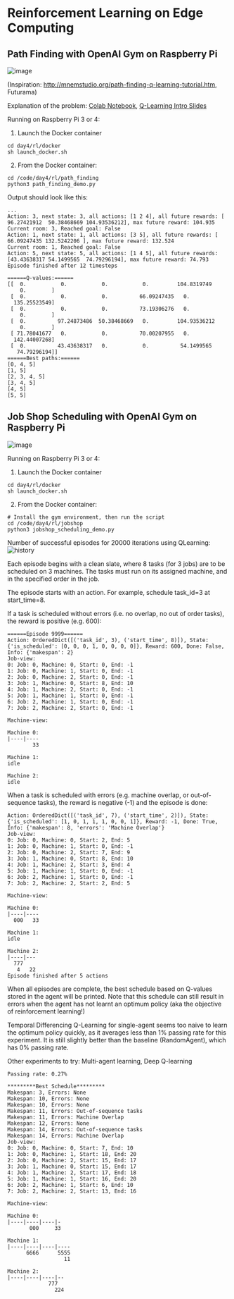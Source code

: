 # Reinforcement Learning on Edge Computing

## Path Finding with OpenAI Gym on Raspberry Pi

![image](path_finding/path_finding_intro.png)

(Inspiration: http://mnemstudio.org/path-finding-q-learning-tutorial.htm, Futurama)

Explanation of the problem: [Colab Notebook](path_finding/path_finding_demo.ipynb), [Q-Learning Intro Slides](https://github.com/lisaong/diec/blob/master/day4/rl/some%20intro%20slides.pdf)

Running on Raspberry Pi 3 or 4:
1. Launch the Docker container 
```
cd day4/rl/docker
sh launch_docker.sh
```

2. From the Docker container:
```
cd /code/day4/rl/path_finding
python3 path_finding_demo.py
```

Output should look like this:
```
...
Action: 3, next state: 3, all actions: [1 2 4], all future rewards: [ 96.27421912  50.38468669 104.93536212], max future reward: 104.935
Current room: 3, Reached goal: False
Action: 1, next state: 1, all actions: [3 5], all future rewards: [ 66.09247435 132.5242206 ], max future reward: 132.524
Current room: 1, Reached goal: False
Action: 5, next state: 5, all actions: [1 4 5], all future rewards: [43.43638317 54.1499565  74.79296194], max future reward: 74.793
Episode finished after 12 timesteps

======Q-values:======
[[  0.           0.           0.           0.         104.8319749
    0.        ]
 [  0.           0.           0.          66.09247435   0.
  135.25523549]
 [  0.           0.           0.          73.19306276   0.
    0.        ]
 [  0.          97.24873486  50.38468669   0.         104.93536212
    0.        ]
 [ 71.78041677   0.           0.          70.00207955   0.
  142.44007268]
 [  0.          43.43638317   0.           0.          54.1499565
   74.79296194]]
======Best paths:======
[0, 4, 5]
[1, 5]
[2, 3, 4, 5]
[3, 4, 5]
[4, 5]
[5, 5]
```

## Job Shop Scheduling with OpenAI Gym on Raspberry Pi

![image](../../day3/swarm/job_shop_scheduling.png)

Running on Raspberry Pi 3 or 4:
1. Launch the Docker container 
```
cd day4/rl/docker
sh launch_docker.sh
```

2. From the Docker container:
```
# Install the gym environment, then run the script
cd /code/day4/rl/jobshop
python3 jobshop_scheduling_demo.py
```

Number of successful episodes for 20000 iterations using QLearning:
![history](jobshop/QLearningTDAgent_20000.png)

Each episode begins with a clean slate, where 8 tasks (for 3 jobs) are to be scheduled on 3 machines. The tasks must run on its assigned machine, and in the specified order in the job.

The episode starts with an action. For example, schedule task_id=3 at start_time=8. 

If a task is scheduled without errors (i.e. no overlap, no out of order tasks), the reward is positive (e.g. 600):
```
======Episode 9999======
Action: OrderedDict([('task_id', 3), ('start_time', 8)]), State: {'is_scheduled': [0, 0, 0, 1, 0, 0, 0, 0]}, Reward: 600, Done: False, Info: {'makespan': 2}
Job-view:
0: Job: 0, Machine: 0, Start: 0, End: -1
1: Job: 0, Machine: 1, Start: 0, End: -1
2: Job: 0, Machine: 2, Start: 0, End: -1
3: Job: 1, Machine: 0, Start: 8, End: 10
4: Job: 1, Machine: 2, Start: 0, End: -1
5: Job: 1, Machine: 1, Start: 0, End: -1
6: Job: 2, Machine: 1, Start: 0, End: -1
7: Job: 2, Machine: 2, Start: 0, End: -1

Machine-view:

Machine 0:
|----|----
        33

Machine 1:
idle

Machine 2:
idle

```

When a task is scheduled with errors (e.g. machine overlap, or out-of-sequence tasks), the reward is negative (-1) and the episode is done:
```
Action: OrderedDict([('task_id', 7), ('start_time', 2)]), State: {'is_scheduled': [1, 0, 1, 1, 1, 0, 0, 1]}, Reward: -1, Done: True, Info: {'makespan': 8, 'errors': 'Machine Overlap'}
Job-view:
0: Job: 0, Machine: 0, Start: 2, End: 5
1: Job: 0, Machine: 1, Start: 0, End: -1
2: Job: 0, Machine: 2, Start: 7, End: 9
3: Job: 1, Machine: 0, Start: 8, End: 10
4: Job: 1, Machine: 2, Start: 3, End: 4
5: Job: 1, Machine: 1, Start: 0, End: -1
6: Job: 2, Machine: 1, Start: 0, End: -1
7: Job: 2, Machine: 2, Start: 2, End: 5

Machine-view:

Machine 0:
|----|----
  000   33

Machine 1:
idle

Machine 2:
|----|---
  777
   4   22
Episode finished after 5 actions

```

When all episodes are complete, the best schedule based on Q-values stored in the agent will be printed. Note that this schedule can still result in errors when the agent has not learnt an optimum policy (aka the objective of reinforcement learning!)

Temporal Differencing Q-Learning for single-agent seems too naive to learn the optimum policy quickly, as it averages less than 1% passing rate for this experiment. It is still slightly better than the baseline (RandomAgent), which has 0% passing rate.

Other experiments to try: Multi-agent learning, Deep Q-learning

```
Passing rate: 0.27%

*********Best Schedule*********
Makespan: 3, Errors: None
Makespan: 10, Errors: None
Makespan: 10, Errors: None
Makespan: 11, Errors: Out-of-sequence tasks
Makespan: 11, Errors: Machine Overlap
Makespan: 12, Errors: None
Makespan: 14, Errors: Out-of-sequence tasks
Makespan: 14, Errors: Machine Overlap
Job-view:
0: Job: 0, Machine: 0, Start: 7, End: 10
1: Job: 0, Machine: 1, Start: 18, End: 20
2: Job: 0, Machine: 2, Start: 15, End: 17
3: Job: 1, Machine: 0, Start: 15, End: 17
4: Job: 1, Machine: 2, Start: 17, End: 18
5: Job: 1, Machine: 1, Start: 16, End: 20
6: Job: 2, Machine: 1, Start: 6, End: 10
7: Job: 2, Machine: 2, Start: 13, End: 16

Machine-view:

Machine 0:
|----|----|----|-
       000     33

Machine 1:
|----|----|----|----
      6666      5555
                  11

Machine 2:
|----|----|----|--
             777
               224
```
